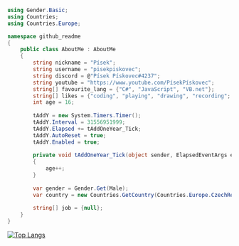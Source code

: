 ```csharp
using Gender.Basic;
using Countries;
using Countries.Europe;

namespace github_readme
{
    public class AboutMe : AboutMe 
    {
        string nickname = "Písek";
        string username = "pisekpiskovec";
        string discord = @"Písek Pískovec#4237";
        string youtube = "https://www.youtube.com/PísekPískovec";
        string[] favourite_lang = {"C#", "JavaScript", "VB.net"};
        string[] likes = {"coding", "playing", "drawing", "recording";
        int age = 16;
        
        tAddY = new System.Timers.Timer();
        tAddY.Interval = 31556951999;        
        tAddY.Elapsed += tAddOneYear_Tick;
        tAddY.AutoReset = true;
        tAddY.Enabled = true;
         
        private void tAddOneYear_Tick(object sender, ElapsedEventArgs e)
        {
            age++;
        }
         
        var gender = Gender.Get(Male);
        var country = new Countries.GetCountry(Countries.Europe.CzechRepublic);
    
        string[] job = {null};
    }
}
```
[![Top Langs](https://github-readme-stats.vercel.app/api/top-langs?username=pisekpiskovec&layout=compact&langs_count=12)](https://github.com/anuraghazra/github-readme-stats)

